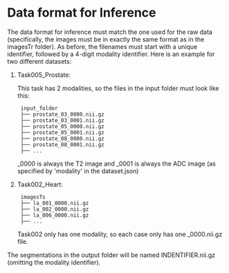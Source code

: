 # Data format for Inference 

The data format for inference must match the one used for the raw data (specifically, the images must be in exactly 
the same format as in the imagesTr folder). As before, the filenames must start with a
unique identifier, followed by a 4-digit modality identifier. Here is an example for two different datasets:

1) Task005_Prostate:

    This task has 2 modalities, so the files in the input folder must look like this:

        input_folder
        ├── prostate_03_0000.nii.gz
        ├── prostate_03_0001.nii.gz
        ├── prostate_05_0000.nii.gz
        ├── prostate_05_0001.nii.gz
        ├── prostate_08_0000.nii.gz
        ├── prostate_08_0001.nii.gz
        ├── ...

    _0000 is always the T2 image and _0001 is always the ADC image (as specified by 'modality' in the dataset.json)

2) Task002_Heart:

        imagesTs
        ├── la_001_0000.nii.gz
        ├── la_002_0000.nii.gz
        ├── la_006_0000.nii.gz
        ├── ...
    
    Task002 only has one modality, so each case only has one _0000.nii.gz file.
  

The segmentations in the output folder will be named INDENTIFIER.nii.gz (omitting the modality identifier).
   
